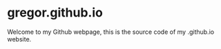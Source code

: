 # gregor.github.io

Welcome to my Github webpage, this is the source code of my .github.io website.
